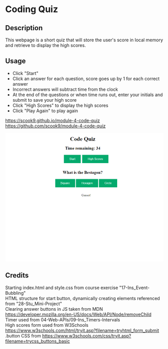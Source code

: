 # Coding Quiz

## Description

This webpage is a short quiz that will store the user's score in local memory and retrieve to display the high scores.

## Usage

- Click "Start"
- Click an answer for each question, score goes up by 1 for each correct answer
- Incorrect answers will subtract time from the clock
- At the end of the questions or when time runs out, enter your initials and submit to save your high score
- Click "High Scores" to display the high scores
- Click "Play Again" to play again

https://scook9.github.io/module-4-code-quiz  
https://github.com/scook9/module-4-code-quiz

![quiz in progress](assets/images/webpageCapture.PNG)

## Credits

Starting index.html and style.css from course exercise "17-Ins_Event-Bubbling"  
HTML structure for start button, dynamically creating elements referenced from "28-Stu_Mini-Project"  
Clearing answer buttons in JS taken from MDN https://developer.mozilla.org/en-US/docs/Web/API/Node/removeChild  
Timer used from 04-Web-APIs/09-Ins_Timers-Intervals  
High scores form used from W3Schools https://www.w3schools.com/html/tryit.asp?filename=tryhtml_form_submit  
.button CSS from https://www.w3schools.com/css/tryit.asp?filename=trycss_buttons_basic
